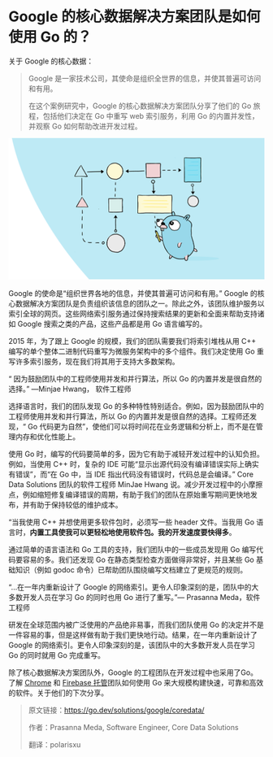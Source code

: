 # Google 的核心数据解决方案团队是如何使用 Go 的？

关于 Google 的核心数据：

> Google 是一家技术公司，其使命是组织全世界的信息，并使其普遍可访问和有用。
>
> 在这个案例研究中，Google 的核心数据解决方案团队分享了他们的 Go 旅程，包括他们决定在 Go 中重写 web 索引服务，利用 Go 的内置并发性，并观察 Go 如何帮助改进开发过程。

![核心数据](imgs/go_core_data_case_study.png)

Google 的使命是“组织世界各地的信息，并使其普遍可访问和有用。” Google 的核心数据解决方案团队是负责组织该信息的团队之一。除此之外，该团队维护服务以索引全球的网页。这些网络索引服务通过保持搜索结果的更新和全面来帮助支持诸如 Google 搜索之类的产品，这些产品都是用 Go 语言编写的。

2015 年，为了跟上 Google 的规模，我们的团队需要我们将索引堆栈从用 C++ 编写的单个整体二进制代码重写为微服务架构中的多个组件。我们决定使用 Go 重写许多索引服务，现在我们将其用于支持大多数架构。

“ 因为鼓励团队中的工程师使用并发和并行算法，所以 Go 的内置并发是很自然的选择。” —Minjae Hwang， 软件工程师

选择语言时，我们的团队发现 Go 的多种特性特别适合。例如，因为鼓励团队中的工程师使用并发和并行算法，所以 Go 的内置并发是很自然的选择。工程师还发现，“ Go 代码更为自然”，使他们可以将时间花在业务逻辑和分析上，而不是在管理内存和优化性能上。

使用 Go 时，编写的代码要简单的多，因为它有助于减轻开发过程中的认知负担。例如，当使用 C++ 时，复杂的 IDE 可能“显示出源代码没有编译错误实际上确实有错误”，而“在 Go 中，当 IDE 指出代码没有错误时，代码总是会编译。” Core Data Solutions 团队的软件工程师 MinJae Hwang 说。减少开发过程中的小摩擦点，例如缩短修复编译错误的周期，有助于我们的团队在原始重写期间更快地发布，并有助于保持较低的维护成本。

“当我使用 C++ 并想使用更多软件包时，必须写一些 header 文件。当我用 Go 语言时，**内置工具使我可以更轻松地使用软件包。我的开发速度要快得多**。

通过简单的语言语法和 Go 工具的支持，我们团队中的一些成员发现用 Go 编写代码要容易的多。我们还发现 Go 在静态类型检查方面做得非常好，并且某些 Go 基础知识（例如 godoc 命令）已帮助团队围绕编写文档建立了更规范的规则。

“…在一年内重新设计了 Google 的网络索引。更令人印象深刻的是，团队中的大多数开发人员在学习 Go 的同时也用 Go 进行了重写。”— Prasanna Meda，软件工程师

研发在全球范围内被广泛使用的产品绝非易事，而我们团队使用 Go 的决定并不是一件容易的事，但是这样做有助于我们更快地行动。结果，在一年内重新设计了 Google 的网络索引。更令人印象深刻的是，该团队中的大多数开发人员在学习 Go 的同时就用 Go 完成重写。

除了核心数据解决方案团队外，Google 的工程团队在开发过程中也采用了Go。了解 [Chrome](https://go.dev/solutions/google/chrome/) 和 [Firebase 托管](https://go.dev/solutions/google/firebase/)团队如何使用 Go 来大规模构建快速，可靠和高效的软件。关于他们的下次分享。

> 原文链接：https://go.dev/solutions/google/coredata/
>
> 作者：Prasanna Meda, Software Engineer, Core Data Solutions
>
> 翻译：polarisxu

